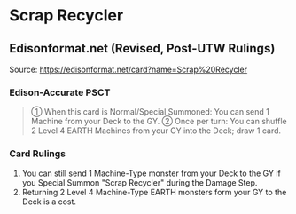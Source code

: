 # Scrap Recycler

## Edisonformat.net (Revised, Post-UTW Rulings)

Source: https://edisonformat.net/card?name=Scrap%20Recycler

### Edison-Accurate PSCT

> ① When this card is Normal/Special Summoned: You can send 1 Machine from your Deck to the GY.
> ② Once per turn: You can shuffle 2 Level 4 EARTH Machines from your GY into the Deck; draw 1 card.

### Card Rulings

1. You can still send 1 Machine-Type monster from your Deck to the GY if you Special Summon "Scrap Recycler" during the Damage Step.
2. Returning 2 Level 4 Machine-Type EARTH monsters form your GY to the Deck is a cost.
            